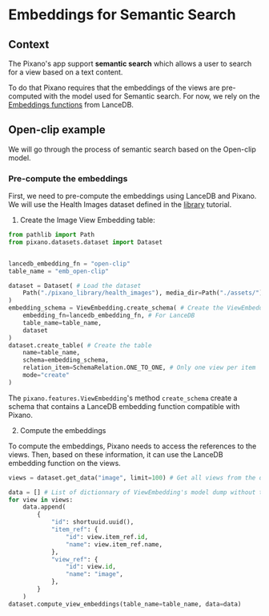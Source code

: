 # Embeddings for Semantic Search

## Context

The Pixano's app support **semantic search** which allows a user to search for a view based on a text content.

To do that Pixano requires that the embeddings of the views are pre-computed with the model used for Semantic search. For now, we rely on the [Embeddings functions](https://lancedb.github.io/lancedb/embeddings/embedding_functions/) from LanceDB.

## Open-clip example

We will go through the process of semantic search based on the Open-clip model.

### Pre-compute the embeddings

First, we need to pre-compute the embeddings using LanceDB and Pixano. We will use the Health Images dataset defined in the [library](./create_your_first_library.md) tutorial.

1. Create the Image View Embedding table:

```python
from pathlib import Path
from pixano.datasets.dataset import Dataset


lancedb_embedding_fn = "open-clip"
table_name = "emb_open-clip"

dataset = Dataset( # Load the dataset
    Path("./pixano_library/health_images"), media_dir=Path("./assets/")
)
embedding_schema = ViewEmbedding.create_schema( # Create the ViewEmbeddingSchema
    embedding_fn=lancedb_embedding_fn, # For LanceDB
    table_name=table_name,
    dataset
)
dataset.create_table( # Create the table
    name=table_name,
    schema=embedding_schema,
    relation_item=SchemaRelation.ONE_TO_ONE, # Only one view per item
    mode="create"
)
```

The `pixano.features.ViewEmbedding`'s method `create_schema` create a schema that contains a LanceDB embedding function compatible with Pixano.

2. Compute the embeddings

To compute the embeddings, Pixano needs to access the references to the views. Then, based on these information, it can use the LanceDB embedding function on the views.

```python
views = dataset.get_data("image", limit=100) # Get all views from the dataset.

data = [] # List of dictionnary of ViewEmbedding's model dump without the vector field.
for view in views:
    data.append(
        {
            "id": shortuuid.uuid(),
            "item_ref": {
                "id": view.item_ref.id,
                "name": view.item_ref.name,
            },
            "view_ref": {
                "id": view.id,
                "name": "image",
            },
        }
    )
dataset.compute_view_embeddings(table_name=table_name, data=data)
```
